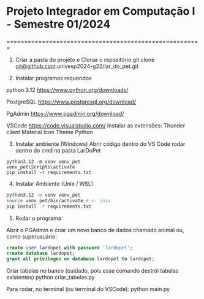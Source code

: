 # Projeto Integrador em Computação I - Semestre 01/2024
=======================================================
1. Criar a pasta do projeto e Clonar o repositório
git clone git@github.com:univesp2024-g22/lar_do_pet.git

2. Instalar programas requeridos

  python 3.12
  https://www.python.org/downloads/

  PostgreSQL
  https://www.postgresql.org/download/
  
  
  PgAdmin
  https://www.pgadmin.org/download/
  
  VSCode
  https://code.visualstudio.com/
  Instalar as extensões:
  Thunder client
  Material Icon Theme
  Python
   
3. Instalar ambiente (Windows)
  Abrir código dentro do VS Code
  rodar dentro do cmd na pasta LarDoPet
  ```shell
  python3.12 -m venv venv_pet
  venv_pet\Scripts\activate
  pip install -r requirements.txt
  
  ```
  
4. Instalar Ambiente (Unix / WSL)
  ```bash
  python3.12 -m venv venv_pet
  source venv_pet/bin/activate # <- Unix
  pip install -r requirements.txt
  ```

5. Rodar o programa

  Abrir o PGAdmin e criar um novo banco de dados chamado animal
  ou, como superusuário:
  
  ```sql
  create user lardopet with password 'lardopet';
  create database lardopet;
  grant all privileges on database lardopet to lardopet;
  ```
  
  Criar tabelas no banco (cuidado, pois esse comando destrói tabelas existentes)
  python criar_tabelas.py

  Para rodar, no terminal (ou terminal do VSCode):
  python main.py
